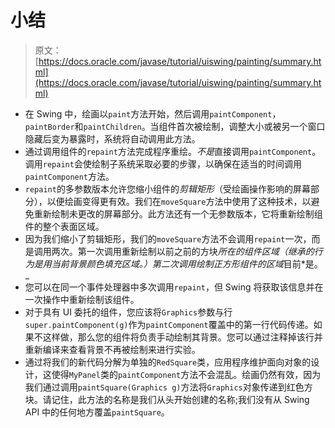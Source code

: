 # 小结

> 原文： [https://docs.oracle.com/javase/tutorial/uiswing/painting/summary.html](https://docs.oracle.com/javase/tutorial/uiswing/painting/summary.html)

*   在 Swing 中，绘画以`paint`方法开始，然后调用`paintComponent`，`paintBorder`和`paintChildren`。当组件首次被绘制，调整大小或被另一个窗口隐藏后变为暴露时，系统将自动调用此方法。
*   通过调用组件的`repaint`方法完成程序重绘。*不是*直接调用`paintComponent`。调用`repaint`会使绘制子系统采取必要的步骤，以确保在适当的时间调用`paintComponent`方法。
*   `repaint`的多参数版本允许您缩小组件的*剪辑矩形*（受绘画操作影响的屏幕部分），以便绘画变得更有效。我们在`moveSquare`方法中使用了这种技术，以避免重新绘制未更改的屏幕部分。此方法还有一个无参数版本，它将重新绘制组件的整个表面区域。
*   因为我们缩小了剪辑矩形，我们的`moveSquare`方法不会调用`repaint`一次，而是调用两次。第一次调用重新绘制以前之前的方块*所在的组件区域（继承的行为是用当前背景颜色填充区域。）第二次调用绘制正方形组件的区域*目前*是。_
*   您可以在同一个事件处理器中多次调用`repaint`，但 Swing 将获取该信息并在一次操作中重新绘制该组件。
*   对于具有 UI 委托的组件，您应该将`Graphics`参数与行`super.paintComponent(g)`作为`paintComponent`覆盖中的第一行代码传递。如果不这样做，那么您的组件将负责手动绘制其背景。您可以通过注释掉该行并重新编译来查看背景不再被绘制来进行实验。
*   通过将我们的新代码分解为单独的`RedSquare`类，应用程序维护面向对象的设计，这使得`MyPanel`类的`paintComponent`方法不会混乱。绘画仍然有效，因为我们通过调用`paintSquare(Graphics g)`方法将`Graphics`对象传递到红色方块。请记住，此方法的名称是我们从头开始创建的名称;我们没有从 Swing API 中的任何地方覆盖`paintSquare`。